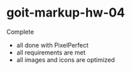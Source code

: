 # goit-markup-hw-04
Complete
- all done with PixelPerfect
- all requirements are met
- all images and icons are optimized

